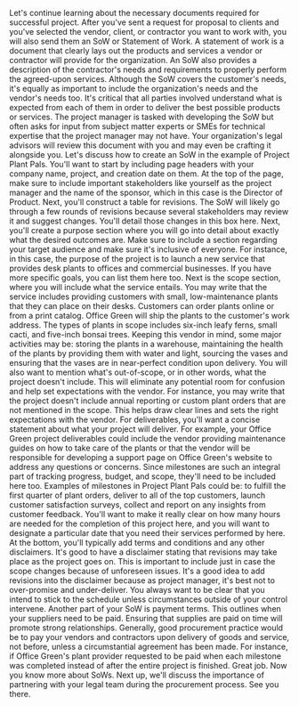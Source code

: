 
Let's continue learning about the necessary documents required for successful project. After you've sent a request for proposal to clients and you've selected the vendor, client, or contractor you want to work with, you will also send them an SoW or Statement of Work. A statement of work is a document that clearly lays out the products and services a vendor or contractor will provide for the organization. An SoW also provides a description of the contractor's needs and requirements to properly perform the agreed-upon services. Although the SoW covers the customer's needs, it's equally as important to include the organization's needs and the vendor's needs too. It's critical that all parties involved understand what is expected from each of them in order to deliver the best possible products or services. The project manager is tasked with developing the SoW but often asks for input from subject matter experts or SMEs for technical expertise that the project manager may not have. Your organization's legal advisors will review this document with you and may even be crafting it alongside you. Let's discuss how to create an SoW in the example of Project Plant Pals. You'll want to start by including page headers with your company name, project, and creation date on them. At the top of the page, make sure to include important stakeholders like yourself as the project manager and the name of the sponsor, which in this case is the Director of Product. Next, you'll construct a table for revisions. The SoW will likely go through a few rounds of revisions because several stakeholders may review it and suggest changes. You'll detail those changes in this box here. Next, you'll create a purpose section where you will go into detail about exactly what the desired outcomes are. Make sure to include a section regarding your target audience and make sure it's inclusive of everyone. For instance, in this case, the purpose of the project is to launch a new service that provides desk plants to offices and commercial businesses. If you have more specific goals, you can list them here too. Next is the scope section, where you will include what the service entails. You may write that the service includes providing customers with small, low-maintenance plants that they can place on their desks. Customers can order plants online or from a print catalog. Office Green will ship the plants to the customer's work address. The types of plants in scope includes six-inch leafy ferns, small cacti, and five-inch bonsai trees. Keeping this vendor in mind, some major activities may be: storing the plants in a warehouse, maintaining the health of the plants by providing them with water and light, sourcing the vases and ensuring that the vases are in near-perfect condition upon delivery. You will also want to mention what's out-of-scope, or in other words, what the project doesn't include. This will eliminate any potential room for confusion and help set expectations with the vendor. For instance, you may write that the project doesn't include annual reporting or custom plant orders that are not mentioned in the scope. This helps draw clear lines and sets the right expectations with the vendor. For deliverables, you'll want a concise statement about what your project will deliver. For example, your Office Green project deliverables could include the vendor providing maintenance guides on how to take care of the plants or that the vendor will be responsible for developing a support page on Office Green's website to address any questions or concerns. Since milestones are such an integral part of tracking progress, budget, and scope, they'll need to be included here too. Examples of milestones in Project Plant Pals could be: to fulfill the first quarter of plant orders, deliver to all of the top customers, launch customer satisfaction surveys, collect and report on any insights from customer feedback. You'll want to make it really clear on how many hours are needed for the completion of this project here, and you will want to designate a particular date that you need their services performed by here. At the bottom, you'll typically add terms and conditions and any other disclaimers. It's good to have a disclaimer stating that revisions may take place as the project goes on. This is important to include just in case the scope changes because of unforeseen issues. It's a good idea to add revisions into the disclaimer because as project manager, it's best not to over-promise and under-deliver. You always want to be clear that you intend to stick to the schedule unless circumstances outside of your control intervene. Another part of your SoW is payment terms. This outlines when your suppliers need to be paid. Ensuring that supplies are paid on time will promote strong relationships. Generally, good procurement practice would be to pay your vendors and contractors upon delivery of goods and service, not before, unless a circumstantial agreement has been made. For instance, if Office Green's plant provider requested to be paid when each milestone was completed instead of after the entire project is finished. Great job. Now you know more about SoWs. Next up, we'll discuss the importance of partnering with your legal team during the procurement process. See you there.

​
